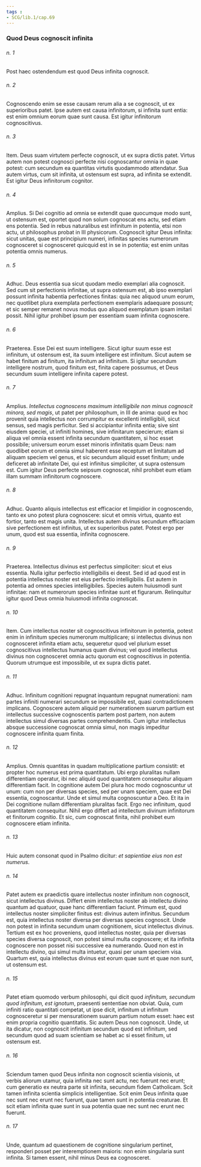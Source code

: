 ```yaml
---
tags : 
- SCG/lib.1/cap.69
---
```


### Quod Deus cognoscit infinita

###### n. 1
Post haec ostendendum est quod Deus infinita cognoscit.

###### n. 2
Cognoscendo enim se esse causam rerum alia a se cognoscit, ut ex superioribus patet. Ipse autem est causa infinitorum, si infinita sunt entia: est enim omnium eorum quae sunt causa. Est igitur infinitorum cognoscitivus.

###### n. 3
Item. Deus suam virtutem perfecte cognoscit, ut ex supra dictis patet. Virtus autem non potest cognosci perfecte nisi cognoscantur omnia in quae potest: cum secundum ea quantitas virtutis quodammodo attendatur. Sua autem virtus, cum sit infinita, ut ostensum est supra, ad infinita se extendit. Est igitur Deus infinitorum cognitor.

###### n. 4
Amplius. Si Dei cognitio ad omnia se extendit quae quocumque modo sunt, ut ostensum est, oportet quod non solum cognoscat ens actu, sed etiam ens potentia. Sed in rebus naturalibus est infinitum in potentia, etsi non actu, ut philosophus probat in III physicorum. Cognoscit igitur Deus infinita: sicut unitas, quae est principium numeri, infinitas species numerorum cognosceret si cognosceret quicquid est in se in potentia; est enim unitas potentia omnis numerus.

###### n. 5
Adhuc. Deus essentia sua sicut quodam medio exemplari alia cognoscit. Sed cum sit perfectionis infinitae, ut supra ostensum est, ab ipso exemplari possunt infinita habentia perfectiones finitas: quia nec aliquod unum eorum, nec quotlibet plura exemplata perfectionem exemplaris adaequare possunt; et sic semper remanet novus modus quo aliquod exemplatum ipsam imitari possit. Nihil igitur prohibet ipsum per essentiam suam infinita cognoscere.

###### n. 6
Praeterea. Esse Dei est suum intelligere. Sicut igitur suum esse est infinitum, ut ostensum est, ita suum intelligere est infinitum. Sicut autem se habet finitum ad finitum, ita infinitum ad infinitum. Si igitur secundum intelligere nostrum, quod finitum est, finita capere possumus, et Deus secundum suum intelligere infinita capere potest.

###### n. 7
Amplius. *Intellectus cognoscens maximum intelligibile non minus cognoscit minora, sed magis*, ut patet per philosophum, in III de anima: quod ex hoc provenit quia intellectus non corrumpitur ex excellenti intelligibili, sicut sensus, sed magis perficitur. Sed si accipiantur infinita entia; sive sint eiusdem speciei, ut infiniti homines, sive infinitarum specierum; etiam si aliqua vel omnia essent infinita secundum quantitatem, si hoc esset possibile; universum eorum esset minoris infinitatis quam Deus: nam quodlibet eorum et omnia simul haberent esse receptum et limitatum ad aliquam speciem vel genus, et sic secundum aliquid esset finitum; unde deficeret ab infinitate Dei, qui est infinitus simpliciter, ut supra ostensum est. Cum igitur Deus perfecte seipsum cognoscat, nihil prohibet eum etiam illam summam infinitorum cognoscere.

###### n. 8
Adhuc. Quanto aliquis intellectus est efficacior et limpidior in cognoscendo, tanto ex uno potest plura cognoscere: sicut et omnis virtus, quanto est fortior, tanto est magis unita. Intellectus autem divinus secundum efficaciam sive perfectionem est infinitus, ut ex superioribus patet. Potest ergo per unum, quod est sua essentia, infinita cognoscere.

###### n. 9
Praeterea. Intellectus divinus est perfectus simpliciter: sicut et eius essentia. Nulla igitur perfectio intelligibilis ei deest. Sed id ad quod est in potentia intellectus noster est eius perfectio intelligibilis. Est autem in potentia ad omnes species intelligibiles. Species autem huiusmodi sunt infinitae: nam et numerorum species infinitae sunt et figurarum. Relinquitur igitur quod Deus omnia huiusmodi infinita cognoscat.

###### n. 10
Item. Cum intellectus noster sit cognoscitivus infinitorum in potentia, potest enim in infinitum species numerorum multiplicare; si intellectus divinus non cognosceret infinita etiam actu, sequeretur quod vel plurium esset cognoscitivus intellectus humanus quam divinus; vel quod intellectus divinus non cognosceret omnia actu quorum est cognoscitivus in potentia. Quorum utrumque est impossibile, ut ex supra dictis patet.

###### n. 11
Adhuc. Infinitum cognitioni repugnat inquantum repugnat numerationi: nam partes infiniti numerari secundum se impossibile est, quasi contradictionem implicans. Cognoscere autem aliquid per numerationem suarum partium est intellectus successive cognoscentis partem post partem, non autem intellectus simul diversas partes comprehendentis. Cum igitur intellectus absque successione cognoscat omnia simul, non magis impeditur cognoscere infinita quam finita.

###### n. 12
Amplius. Omnis quantitas in quadam multiplicatione partium consistit: et propter hoc numerus est prima quantitatum. Ubi ergo pluralitas nullam differentiam operatur, ibi nec aliquid quod quantitatem consequitur aliquam differentiam facit. In cognitione autem Dei plura hoc modo cognoscuntur ut unum: cum non per diversas species, sed per unam speciem, quae est Dei essentia, cognoscantur. Unde et simul multa cognoscuntur a Deo. Et ita in Dei cognitione nullam differentiam pluralitas facit. Ergo nec infinitum, quod quantitatem consequitur. Nihil ergo differt ad intellectum divinum infinitorum et finitorum cognitio. Et sic, cum cognoscat finita, nihil prohibet eum cognoscere etiam infinita.

###### n. 13
Huic autem consonat quod in Psalmo dicitur: *et sapientiae eius non est numerus*.

###### n. 14
Patet autem ex praedictis quare intellectus noster infinitum non cognoscit, sicut intellectus divinus. Differt enim intellectus noster ab intellectu divino quantum ad quatuor, quae hanc differentiam faciunt. Primum est, quod intellectus noster simpliciter finitus est: divinus autem infinitus. Secundum est, quia intellectus noster diversa per diversas species cognoscit. Unde non potest in infinita secundum unam cognitionem, sicut intellectus divinus. Tertium est ex hoc proveniens, quod intellectus noster, quia per diversas species diversa cognoscit, non potest simul multa cognoscere; et ita infinita cognoscere non posset nisi successive ea numerando. Quod non est in intellectu divino, qui simul multa intuetur, quasi per unam speciem visa. Quartum est, quia intellectus divinus est eorum quae sunt et quae non sunt, ut ostensum est.

###### n. 15
Patet etiam quomodo verbum philosophi, qui dicit quod *infinitum, secundum quod infinitum, est ignotum*, praesenti sententiae non obviat. Quia, cum infiniti ratio quantitati competat, ut ipse dicit, infinitum ut infinitum cognosceretur si per mensurationem suarum partium notum esset: haec est enim propria cognitio quantitatis. Sic autem Deus non cognoscit. Unde, ut ita dicatur, non cognoscit infinitum secundum quod est infinitum, sed secundum quod ad suam scientiam se habet ac si esset finitum, ut ostensum est.

###### n. 16
Sciendum tamen quod Deus infinita non cognoscit scientia visionis, ut verbis aliorum utamur, quia infinita nec sunt actu, nec fuerunt nec erunt; cum generatio ex neutra parte sit infinita, secundum fidem Catholicam. Scit tamen infinita scientia simplicis intelligentiae. Scit enim Deus infinita quae nec sunt nec erunt nec fuerunt, quae tamen sunt in potentia creaturae. Et scit etiam infinita quae sunt in sua potentia quae nec sunt nec erunt nec fuerunt.

###### n. 17
Unde, quantum ad quaestionem de cognitione singularium pertinet, responderi posset per interemptionem maioris: non enim singularia sunt infinita. Si tamen essent, nihil minus Deus ea cognosceret.

